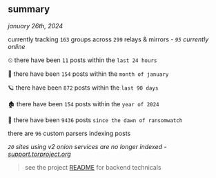 
## summary
_january 26th, 2024_

currently tracking `163` groups across `299` relays & mirrors - _`95` currently online_

⏲ there have been `11` posts within the `last 24 hours`

🦈 there have been `154` posts within the `month of january`

🪐 there have been `872` posts within the `last 90 days`

🏚 there have been `154` posts within the `year of 2024`

🦕 there have been `9436` posts `since the dawn of ransomwatch`

there are `96` custom parsers indexing posts

_`20` sites using v2 onion services are no longer indexed - [support.torproject.org](https://support.torproject.org/onionservices/v2-deprecation/)_

> see the project [README](https://github.com/joshhighet/ransomwatch#ransomwatch--) for backend technicals
